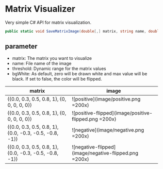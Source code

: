 # Matrix Visualizer

Very simple C# API for matrix visualization.

```csharp
public static void SaveMatrixImage(double[,] matrix, string name, double threshold = double.MaxValue, bool bgWhite = true)
```

## parameter
- matrix: The matrix you want to visualize
- name: File name of the image
- threshold: Dynamic range for the matrix values
- bgWhite: As default, zero will be drawn white and max value will be black. If set to false, the color will be flipped.


| matrix | image |
|---|---|
| {{0.0, 0.3, 0.5, 0.8, 1}, {0, 0, 0, 0, 0}} | ![positive](image/positive.png =200x) |
| {{0.0, 0.3, 0.5, 0.8, 1}, {0, 0, 0, 0, 0}} | ![positive-flipped](image/positive-flipped.png =200x) |
| {{0.0, 0.3, 0.5, 0.8, 1}, {0.0, -0.3, -0.5, -0.8, -1}} | ![negative](image/negative.png =200x) |
| {{0.0, 0.3, 0.5, 0.8, 1}, {0.0, -0.3, -0.5, -0.8, -1}} | ![negative-flipped](image/negative-flipped.png =200x) |

